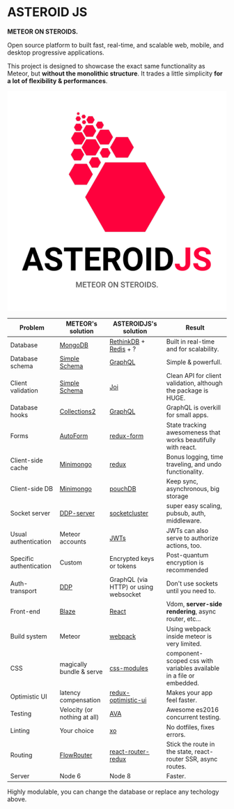 # ASTEROID JS

**METEOR ON STEROIDS.**

Open source platform to built fast, real-time, and scalable web, mobile, and desktop progressive applications.

This project is designed to showcase the exact same functionality as Meteor, but **without the monolithic structure**. It trades a little simplicity **for a lot of flexibility & performances**.

![](https://github.com/asteroidjs/branding/blob/master/logo/LOGO%20TEXT%202048.png?raw=true)

| Problem | METEOR's solution | ASTEROIDJS's solution | Result |
|---|---|---|---|
| Database | [MongoDB](https://www.mongodb.org/) | [RethinkDB](https://www.rethinkdb.com/) + [Redis](https://redis.io/) + ? | Built in real-time and for scalability. |
| Database schema | [Simple Schema](https://github.com/aldeed/meteor-simple-schema) | [GraphQL](https://github.com/graphql/graphql-js) | Simple & powerfull. |
| Client validation | [Simple Schema](https://github.com/aldeed/meteor-simple-schema) | [Joi](https://github.com/hapijs/joi) | Clean API for client validation, although the package is HUGE. |
| Database hooks | [Collections2](https://github.com/aldeed/meteor-collection2) | [GraphQL](https://github.com/graphql/graphql-js) | GraphQL is overkill for small apps. |
| Forms | [AutoForm](https://github.com/aldeed/meteor-autoform) | [redux-form](https://github.com/erikras/redux-form) | State tracking awesomeness that works beautifully with react. |
| Client-side cache | [Minimongo](https://www.meteor.com/mini-databases) | [redux](http://redux.js.org/) | Bonus logging, time traveling, and undo functionality. |
| Client-side DB | [Minimongo](https://www.meteor.com/mini-databases) | [pouchDB](https://pouchdb.com/) | Keep sync, asynchronous, big storage |
| Socket server | [DDP-server](https://www.meteor.com/ddp) | [socketcluster](http://socketcluster.io/#!/)                        | super easy scaling, pubsub, auth, middleware. |
| Usual authentication | Meteor accounts | [JWTs](https://jwt.io) | JWTs can also serve to authorize actions, too. |
| Specific authentication | Custom | Encrypted keys or tokens | Post-quantum encryption is recommended |
| Auth-transport | [DDP](https://www.meteor.com/ddp) | GraphQL (via HTTP) or using websocket | Don't use sockets until you need to. |
| Front-end | [Blaze](https://www.meteor.com/blaze) | [React](https://facebook.github.io/react/) | Vdom, **server-side rendering**, async router, etc... |
| Build system | Meteor | [webpack](https://webpack.github.io/) | Using webpack inside meteor is very limited. |
| CSS | magically bundle & serve | [css-modules](https://github.com/css-modules/css-modules) | component-scoped css with variables available in a file or embedded. |
| Optimistic UI | latency compensation | [redux-optimistic-ui](https://github.com/mattkrick/redux-optimistic-ui)  | Makes your app feel faster. |
| Testing | Velocity (or nothing at all) | [AVA](https://github.com/sindresorhus/ava) | Awesome es2016 concurrent testing. |
| Linting | Your choice | [xo](https://www.npmjs.com/package/xo) | No dotfiles, fixes errors. |
| Routing | [FlowRouter](https://github.com/kadirahq/flow-router) | [react-router-redux](https://github.com/reactjs/react-router-redux) | Stick the route in the state, react-router SSR, async routes. |
| Server | Node 6 | Node 8 | Faster. |     

Highly modulable, you can change the database or replace any techology above.
